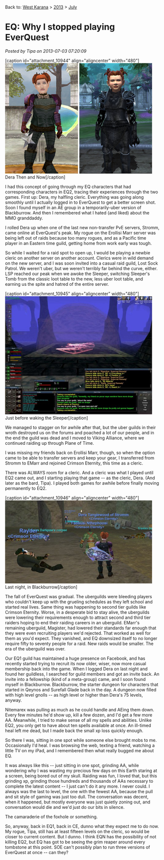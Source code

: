 Back to: [West Karana](/posts/westkarana.md) > [2013](/posts/2013/westkarana.md) > [July](./westkarana.md)
# EQ: Why I stopped playing EverQuest

*Posted by Tipa on 2013-07-03 07:20:09*

[caption id="attachment\_10944" align="aligncenter" width="480"][![Dera Then and Now](../../../uploads/2013/07/dera.png)](../../../uploads/2013/07/dera.png) Dera Then and Now[/caption]

I had this concept of going through my EQ characters that had corresponding characters in EQ2, tracing their experiences through the two games. First up: Dera, my halfling cleric. Everything was going along smoothly until I actually logged in to EverQuest to get a better screen shot. Soon I found myself in an AE group in a temporarily-uber version of Blackburrow. And then I remembered what I hated (and liked) about the MMO granddaddy.

I rolled Dera up when one of the last new non-transfer PvE servers, Stromm, came online at EverQuest's peak. My rogue on the Erollisi Marr server was being left out of raids because too many rogues, and as a Pacific time player in an Eastern time guild, getting home from work early was tough.

So while I waited for a raid spot to open up, I would be playing a newbie cleric on another server on another account. Clerics were in wild demand on the new server, and I was soon invited into a casual raid guild, Lost Sock Patrol. We weren't uber, but we weren't terribly far behind the curve, either. LSP reached our peak when we awoke the Sleeper, switching Sleeper's Tomb from the classic loot table to the new, less uber loot table, and earning us the spite and hatred of the entire server.

[caption id="attachment\_10945" align="aligncenter" width="480"][![Just before waking the Sleeper](../../../uploads/2013/07/08d8b230f806d06787f2792f3dd459db-480x384.jpg)](../../../uploads/2013/07/08d8b230f806d06787f2792f3dd459db.jpg) Just before waking the Sleeper[/caption]

We managed to stagger on for awhile after that, but the uber guilds in their wroth destroyed us on the forums and poached a lot of our people, and in the end the guild was dead and I moved to Viking Alliance, where we continued raiding up through Plane of Time.

I was missing my friends back on Erollisi Marr, though, so when the option came to be able to transfer servers and keep your gear, I transferred from Stromm to EMarr and rejoined Crimson Eternity, this time as a cleric.

There was ALWAYS room for a cleric. And a cleric was what I played until EQ2 came out, and I starting playing that game -- as the cleric, Dera. (And later as the bard, Tipa). I played both games for awhile before finally moving permanently to EQ2.

[caption id="attachment\_10946" align="aligncenter" width="480"][![Last night, in Blackburrow](../../../uploads/2013/07/eqgame-2013-07-03-00-08-33-62-480x270.jpg)](../../../uploads/2013/07/eqgame-2013-07-03-00-08-33-62.jpg) Last night, in Blackburrow[/caption]

The fall of EverQuest was gradual. The uberguilds were bleeding players who couldn't keep up with the grueling schedules as they left school and started real lives. Same thing was happening to second tier guilds like Crimson Eternity. Worse, in a desperate bid to stay alive, the uberguilds were lowering their requirements enough to attract second and third tier raiders hoping to end their raiding careers in an uberguild. EMarr's remaining uberguiid, Magister, had lowered their standards far enough that they were even recruiting players we'd rejected. That worked as well for them as you'd expect. They vanished, and EQ downsized itself to no longer require fifty to seventy people for a raid. New raids would be smaller. The era of the uberguild was over.

Our EQ1 guild has maintained a huge presence on Facebook, and has recently started trying to recruit its now older, wiser, now more casual membership back into the game. When I logged Dera on last night and found her guildless, I searched for guild members and got an invite back. An invite into a fellowship (kind of a meta-group) came, and I soon found myself in Blackburrow. Blackburrow, the starter dungeon for characters that started in Qeynos and Surefall Glade back in the day. A dungeon now filled with high level gnolls -- as high level or higher than Dera's 75 levels, anyway.

Nitemarex was pulling as much as he could handle and AEing them down. Every few minutes he'd show up, kill a few dozen, and I'd get a few more AA. Meanwhile, I tried to make sense of all my spells and abilities. Unlike EQ2, you only get to have about ten spells available at once. An ill-timed heal left me dead, but I made back the small xp loss quickly enough.

So there I was, sitting in one spot while someone else brought mobs to me. Occasionally I'd heal. I was browsing the web, texting a friend, watching a little TV on my iPad, and I remembered then what really bugged me about EQ.

It was always like this -- just sitting in one spot, grinding AA, while wondering why I was wasting my precious few days on this Earth staring at a screen, being bored out of my skull. Raiding was fun, I loved that, but this grinding xp, grinding those hundreds and thousands of AAs necessary to complete the latest content -- I just can't do it any more. I never could. I always was the last to level, the one with the fewest AA, because the pull and sit style of gaming was just too dull. The conversation was decent, when it happened, but mostly everyone was just quietly zoning out, and conversation would die and we'd just do our bits in silence.

The camaraderie of the foxhole or something.

So, anyway, back in EQ1, back in CE, dunno what they expect me to do now. My rogue, Tipa, still has at least fifteen levels on the cleric, so would be closer to current content. But I dunno. I think EQN has the possibility of not killing EQ2, but EQ has got to be seeing the grim reaper around every tombstone at this point. SOE can't possibly plan to run three versions of EverQuest at once -- can they?
